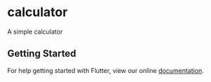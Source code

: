 # calculator

A simple calculator

## Getting Started

For help getting started with Flutter, view our online
[documentation](https://flutter.io/).
